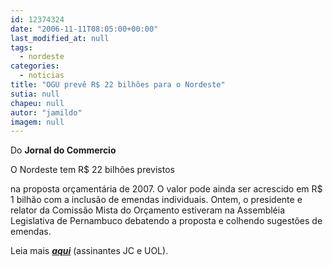```yaml
---
id: 12374324
date: "2006-11-11T08:05:00+00:00"
last_modified_at: null
tags:
  - nordeste
categories:
  - noticias
title: "OGU prevê R$ 22 bilhões para o Nordeste"
sutia: null
chapeu: null
autor: "jamildo"
imagem: null
---
```

<p>Do <strong>Jornal do Commercio</strong></p>
<p>O Nordeste tem R$ 22 bilh&otilde;es previstos</p>
<p>na proposta or&ccedil;ament&aacute;ria de 2007. O valor pode ainda ser acrescido em R$ 1 bilh&atilde;o com a inclus&atilde;o de emendas individuais. Ontem, o presidente e relator da Comiss&atilde;o Mista do Or&ccedil;amento estiveram na Assembl&eacute;ia Legislativa de Pernambuco debatendo a proposta e colhendo sugest&otilde;es de emendas.</p>
<p>Leia mais <strong><em><a href="#" target="_blank" rel="noopener noreferrer">aqui</a></em></strong> (assinantes JC e UOL).</p>
